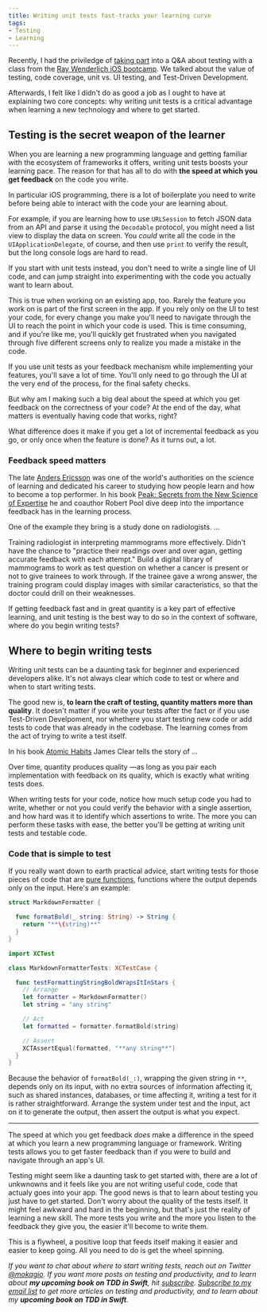 ```yaml
---
title: Writing unit tests fast-tracks your learning curve
tags:
- Testing
- Learning
---
```


Recently, I had the priviledge of [taking part]() into a Q&A about testing with a class from the [Ray Wenderlich iOS bootcamp]().
We talked about the value of testing, code coverage, unit vs. UI testing, and Test-Driven Development.

Afterwards, I felt like I didn't do as good a job as I ought to have at explaining two core concepts: why writing unit tests is a critical advantage when learning a new technology and where to get started.

## Testing is the secret weapon of the learner

When you are learning a new programming language and getting familiar with the ecosystem of frameworks it offers, writing unit tests boosts your learning pace.
The reason for that has all to do with **the speed at which you get feedback** on the code you write.

In particular iOS programming, there is a lot of boilerplate you need to write before being able to interact with the code your are learning about.

For example, if you are learning how to use `URLSession` to fetch JSON data from an API and parse it using the `Decodable` protocol, you might need a list view to display the data on screen.
You _could_ write all the code in the `UIApplicationDelegate`, of course, and then use `print` to verify the result, but the long console logs are hard to read.
<!--
Using Playgrounds only gets you so far, too.
It's good for isolated components, but as the domain of your app grows, going back and forth between a Playground and your codebase becomes time consuming.
-->

If you start with unit tests instead, you don't need to write a single line of UI code, and can jump straight into experimenting with the code you actually want to learn about.

This is true when working on an existing app, too.
Rarely the feature you work on is part of the first screen in the app.
If you rely only on the UI to test your code, for every change you make you'll need to navigate through the UI to reach the point in which your code is used.
This is time consuming, and if you're like me, you'll quickly get frustrated when you navigated through five different screens only to realize you made a mistake in the code.

If you use unit tests as your feedback mechanism while implementing your features, you'll save a lot of time.
You'll only need to go through the UI at the very end of the process, for the final safety checks.

But why am I making such a big deal about the speed at which you get feedback on the correctness of your code?
At the end of the day, what matters is eventually having code that works, right?

What difference does it make if you get a lot of incremental feedback as you go, or only once when the feature is done?
As it turns out, a lot.

### Feedback speed matters

The late [Anders Ericsson]() was one of the world's authorities on the science of learning and dedicated his career to studying how people learn and how to become a top performer.
In his book [Peak: Secrets from the New Science of Expertise]() he and coauthor Robert Pool dive deep into the importance feedback has in the learning process.

One of the example they bring is a study done on radiologists.
...

Training radiologist in interpreting mammograms more effectively.
Didn't have the chance to "practice their readings over and over agan, getting accurate feedback with each attempt."
Build a digital library of mammograms to work as test question on whether a cancer is present or not to give trainees to work through.
If the trainee gave a wrong answer, the training program could display images with similar caracteristics, so that the doctor could drill on their weaknesses.

If getting feedback fast and in great quantity is a key part of effective learning, and unit testing is the best way to do so in the context of software, where do you begin writing tests?

## Where to begin writing tests

Writing unit tests can be a daunting task for beginner and experienced developers alike.
It's not always clear which code to test or where and when to start writing tests.

The good new is, **to learn the craft of testing, quantity matters more than quality**.
It doesn't matter if you write your tests after the fact or if you use Test-Driven Develpoment, nor whethere you start testing new code or add tests to code that was already in the codebase.
The learning comes from the act of trying to write a test itself.

In his book [Atomic Habits]() James Clear tells the story of ...

Over time, quantity produces quality —as long as you pair each implementation with feedback on its quality, which is exactly what writing tests does.

When writing tests for your code, notice how much setup code you had to write, whether or not you could verify the behavior with a single assertion, and how hard was it to identify which assertions to write.
The more you can perform these tasks with ease, the better you'll be getting at writing unit tests and testable code.

### Code that is simple to test

If you really want down to earth practical advice, start writing tests for those pieces of code that are [pure functions](), functions where the output depends only on the input.
Here's an example:

```swift
struct MarkdownFormatter {

  func formatBold(_ string: String) -> String {
    return "**\(string)**"
  }
}
```

```swift
import XCTest

class MarkdownFormatterTests: XCTestCase {

  func testFormattingStringBoldWrapsItInStars {
    // Arrange
    let formatter = MarkdownFormatter()
    let string = "any string"

    // Act
    let formatted = formatter.formatBold(string)

    // Assert
    XCTAssertEqual(formatted, "**any string**")
  }
}
```

Because the behavior of `formatBold(_:)`, wrapping the given string in `**`, depends only on its input, with no extra sources of information affecting it, such as shared instances, databases, or time affecting it, writing a test for it is rather straightforward.
Arrange the system under test and the input, act on it to generate the output, then assert the output is what you expect.

---

The speed at which you get feedback _does_ make a difference in the speed at which you learn a new programming language or framework.
Writing tests allows you to get faster feedback than if you were to build and navigate through an app's UI.

Testing might seem like a daunting task to get started with, there are a lot of unkwnowns and it feels like you are not writing useful code, code that actualy goes into your app.
The good news is that to learn about testing you just have to get started.
Don't worry about the quality of the tests itself.
It might feel awkward and hard in the beginning, but that's just the reality of learning a new skill.
The more tests you write and the more you listen to the feedback they give you, the easier it'll become to write them.

This is a flywheel, a positive loop that feeds itself making it easier and easier to keep going.
All you need to do is get the wheel spinning.

_If you want to chat about where to start writing tests, reach out on Twitter [@mokagio](https://twitter.com/mokagio)._
_If you want more posts on testing and productivity, and to learn about **my upcoming book on TDD in Swift**, hit [subscribe](#subcribe)._
_[Subscribe to my email list](#subscribe) to get more articles on testing and productivity, and to learn about my **upcoming book on TDD in Swift**._

